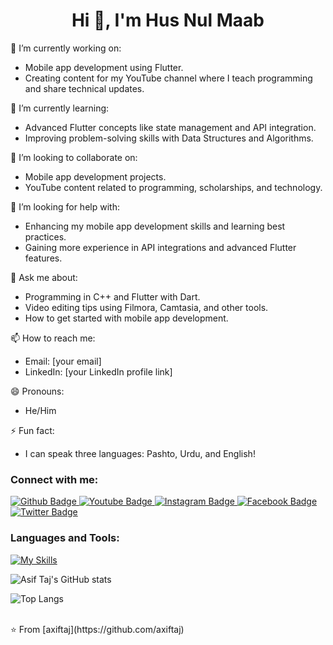 
 <h1 align="center">Hi 👋, I'm Hus Nul Maab</h1>

 🔭 I’m currently working on:
- Mobile app development using Flutter.
- Creating content for my YouTube channel where I teach programming and share technical updates.

🌱 I’m currently learning:
- Advanced Flutter concepts like state management and API integration.
- Improving problem-solving skills with Data Structures and Algorithms.

👯 I’m looking to collaborate on:
- Mobile app development projects.
- YouTube content related to programming, scholarships, and technology.

🤔 I’m looking for help with:
- Enhancing my mobile app development skills and learning best practices.
- Gaining more experience in API integrations and advanced Flutter features.

💬 Ask me about:
- Programming in C++ and Flutter with Dart.
- Video editing tips using Filmora, Camtasia, and other tools.
- How to get started with mobile app development.

📫 How to reach me:
- Email: [your email]
- LinkedIn: [your LinkedIn profile link]

😄 Pronouns:
- He/Him

⚡ Fun fact:
- I can speak three languages: Pashto, Urdu, and English!

  
### Connect with me:
<div id="badges">
  <a href="https://github.com/axiftaj">
    <img src="https://img.shields.io/badge/Github-white?style=for-the-badge&logo=Github&logoColor=black" alt="Github Badge"/>
  </a>
  <a href="https://www.youtube.com/channel/UCzvRaprYPhvAplMK36Gu0kw">
    <img src="https://img.shields.io/badge/YouTube-red?style=for-the-badge&logo=youtube&logoColor=white" alt="Youtube Badge"/>
  </a>
   <a href="https://www.instagram.com/axif_taj">
    <img src="https://img.shields.io/badge/Instagram-purple?style=for-the-badge&logo=instagram&logoColor=white" alt="Instagram Badge"/>
  </a>
   <a href="https://fb.com/aaxiftaj">
    <img src="https://img.shields.io/badge/Facebook-blue?style=for-the-badge&logo=facebook&logoColor=white" alt="Facebook Badge"/>
  </a>
   <a href="https://twitter.com/axiftaj">
    <img src="https://img.shields.io/badge/Twitter-blue?style=for-the-badge&logo=twitter&logoColor=white" alt="Twitter Badge"/>
  </a>
</div>

### Languages and Tools:
[![My Skills](https://skillicons.dev/icons?i=flutter,dart,firebase,github,git,postman,figma,xd&perline=5)](https://skillicons.dev)

![Asif Taj's GitHub stats](https://github-readme-stats.vercel.app/api?username=axiftaj&show_icons=true&theme=dark)

![Top Langs](https://github-readme-stats.vercel.app/api/top-langs/?username=axiftaj&theme=dark)


<br>
⭐️ From [axiftaj](https://github.com/axiftaj)

